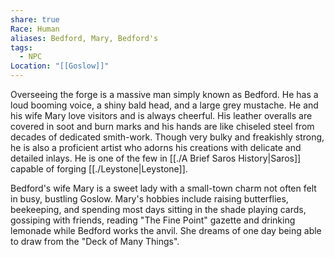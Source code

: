 ```yaml
---
share: true
Race: Human
aliases: Bedford, Mary, Bedford's
tags:
  - NPC
Location: "[[Goslow]]"
---
```


Overseeing the forge is a massive man simply known as Bedford. He has a loud booming voice, a shiny bald head, and a large grey mustache. He and his wife Mary love visitors and is always cheerful. His leather overalls are covered in soot and burn marks and his hands are like chiseled steel from decades of dedicated smith-work. Though very bulky and freakishly strong, he is also a proficient artist who adorns his creations with delicate and detailed inlays. He is one of the few in [[./A Brief Saros History|Saros]] capable of forging [[./Leystone|Leystone]].

Bedford's wife Mary is a sweet lady with a small-town charm not often felt in busy, bustling Goslow. Mary's hobbies include raising butterflies, beekeeping, and spending most days sitting in the shade playing cards, gossiping with friends, reading "The Fine Point" gazette and drinking lemonade while Bedford works the anvil. She dreams of one day being able to draw from the "Deck of Many Things".

